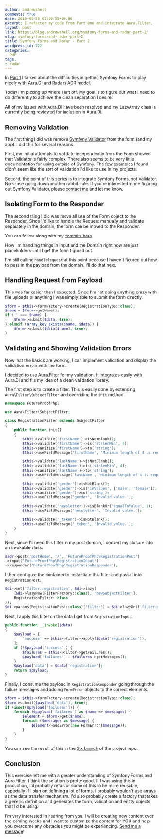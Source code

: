 ```yaml
---
author: andrewshell
comments: true
date: 2016-09-28 05:00:55+00:00
excerpt: I refactor my code from Part One and integrate Aura.Filter.
layout: post
link: https://blog.andrewshell.org/symfony-forms-and-radar-part-2/
slug: symfony-forms-and-radar-part-2
title: Symfony Forms and Radar - Part 2
wordpress_id: 722
categories:
- PHP
tags:
- radar
---
```


In [Part 1](https://www.futureproofphp.com/2016/09/26/symfony-forms-radar/) I talked about the difficulties in getting Symfony Forms to play nicely with Aura.Di and Radars ADR model.

Today I'm picking up where I left off. My goal is to figure out what I need to do differently to achieve the clean separation I desire.

All of my issues with Aura.Di have been resolved and my LazyArray class is currently [being reviewed](https://github.com/auraphp/Aura.Di/pull/138) for inclusion in Aura.Di.

## Removing Validation

The first thing I did was remove [Symfony Validator](http://symfony.com/components/Validator) from the form (and my app). I did this for several reasons.

First, my initial attempts to validate independently from the Form showed that Validator is fairly complex. There also seems to be very little documentation for using outside of Symfony. The [few](https://blog.tinned-software.net/using-the-symfony-validator-as-a-standalone-component/) [examples](https://gist.github.com/chrisguitarguy/2b27669a2e8d84d948ff) I found didn't seem like the sort of validation I'd like to use in my projects.

Second, the point of this series is to integrate Symfony Forms, not Validator. No sense going down another rabbit hole. If you're interested in me figuring out Symfony Validator, please [contact me](https://www.futureproofphp.com/contact/) and let me know.

## Isolating Form to the Responder

The second thing I did was move all use of the Form object to the Responder. Since I'd like to handle the Request manually and validate separately in the domain, the form can be moved to the Responder.

You can follow along with my [commits here](https://github.com/futureproofphp/symfony-forms-radar/commit/2ed2da998c9084bff97c647d2cf158a9903b5d70).

How I'm handling things in Input and the Domain right now are just placeholders until I get the form figured out.

I'm still calling `handleRequest` at this point because I haven't figured out how to pass in the payload from the domain. I'll do that next.

## Handling Request from Payload

This was far easier than I expected. Since I'm not doing anything crazy with file uploads or anything I was simply able to submit the form directly.

```php
$form = $this->formFactory->create(RegistrationType::class);
$name = $form->getName();
if ('' === $name) {
    $form->submit($data, true);
} elseif (array_key_exists($name, $data)) {
    $form->submit($data[$name], true);
}
```

## Validating and Showing Validation Errors

Now that the basics are working, I can implement validation and display the validation errors with the form.

I decided to use [Aura.Filter](https://github.com/auraphp/Aura.Filter) for my validation. It integrates easily with Aura.Di and fits my idea of a clean validation library.

The first step is to create a filter. This is easily done by extending `Aura\Filter\SubjectFilter` and overriding the `init` method.

```php
namespace FutureProofPhp;

use Aura\Filter\SubjectFilter;

class RegistrationFilter extends SubjectFilter
{
    public function init()
    {
        $this->validate('firstName')->isNotBlank();
        $this->validate('firstName')->is('strlenMin', 4);
        $this->sanitize('firstName')->to('string');
        $this->useFieldMessage('firstName', 'Minimum length of 4 is required.');

        $this->validate('lastName')->isNotBlank();
        $this->validate('lastName')->is('strlenMin', 4);
        $this->sanitize('lastName')->to('string');
        $this->useFieldMessage('lastName', 'Minimum length of 4 is required.');

        $this->validate('gender')->isNotBlank();
        $this->validate('gender')->is('inValues', ['male', 'female']);
        $this->sanitize('gender')->to('string');
        $this->useFieldMessage('gender', 'Invalid value.');

        $this->validate('newsletter')->isBlankOr('equalToValue', 1);
        $this->useFieldMessage('newsletter', 'Invalid value.');

        $this->validate('_token')->isNotBlank();
        $this->useFieldMessage('_token', 'Invalid value.');
    }
}
```

Next, since I'll need this filter in my post domain, I convert my closure into an invokable class.

```php
$adr->post('postHome', '/', 'FutureProofPhp\RegistrationPost')
->input('FutureProofPhp\RegistrationInput')
->responder('FutureProofPhp\RegistrationResponder');
```

I then configure the container to instantiate this filter and pass it into `RegistrationPost`.

```php
$di->set('filter:registration', $di->lazy(
    [$di->lazyNew(FilterFactory::class), 'newSubjectFilter'],
    RegistrationFilter::class
));
$di->params[RegistrationPost::class]['filter'] = $di->lazyGet('filter:registration');
```

Next, I apply this filter on the data I get from `RegistrationInput`.

```php
public function __invoke($data)
{
    $payload = [
        'success' => $this->filter->apply($data['registration']),
    ];
    if (!$payload['success']) {
        $failures = $this->filter->getFailures();
        $payload['failures'] = $failures->getMessages();
    }
    $payload['data'] = $data['registration'];
    return $payload;
}
```

Finally, I consume the payload in `RegistrationResponder` going through the failure messages and adding `FormError` objects to the correct elements.

```php
$form = $this->formFactory->create(RegistrationType::class);
$form->submit($payload['data'], true);
if (isset($payload['failures'])) {
    foreach ($payload['failures'] as $name => $messages) {
        $element = $form->get($name);
        foreach ($messages as $message) {
            $element->addError(new FormError($message));
        }
    }
}
```

You can see the result of this in the [2.x branch](https://github.com/futureproofphp/symfony-forms-radar/tree/2.x) of the project repo.

## Conclusion

This exercise left me with a greater understanding of Symfony Forms and Aura.Filter. I think the solution is pretty good. If I was using this in production, I'd probably refactor some of this to be more reusable, especially if I plan on defining a lot of forms. I probably wouldn't use arrays as the data transfer mechanism. I'd also probably create a factory that takes a generic definition and generates the form, validation and entity objects that I'd be using.

I’m very interested in hearing from you. I will be creating new content over the coming weeks and I want to customize the content for YOU and help you overcome any obstacles you might be experiencing. [Send me a message](https://www.futureproofphp.com/contact/)!
